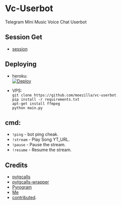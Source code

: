 # Vc-Userbot
Telegram Mini Music Voice Chat Userbot

## Session Get

- [session](https://replit.com/@OpAbhi/Vc-Userbot)

## Deploying
* heroku:   
[![Deploy](https://www.herokucdn.com/deploy/button.svg)](http://heroku.com/deploy?template=https://github.com/moezilla/vc-userbot)   

* VPS:   
`git clone https://github.com/moezilla/vc-userbot`   
`pip install -r requirements.txt`   
`apt-get install ffmpeg`   
`python main.py`   


## cmd:   
- `!ping` - bot ping cheak.   
- `!stream` - Play Song YT_URL.   
- `!pause` - Pause the stream.   
- `!resume` - Resume the stream.   

## Credits
- [pytgcalls](https://github.com/pytgcalls/pytgcalls)   
- [pytgcalls-wrapper](https://github.com/callsmusic/pytgcalls-wrapper)   
- [Pyrogram](https://github.com/pyrogram/pyrogram)   
- [Me](https://github.com/moezilla)   
- [contributed](https://github.com/moezilla/vc-userbot/graphs/contributors).
